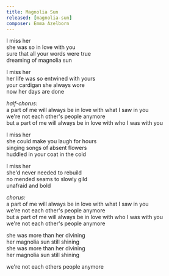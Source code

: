 ```yaml
---
title: Magnolia Sun
released: [magnolia-sun]
composer: Emma Azelborn
---
```


I miss her  
she was so in love with you  
sure that all your words were true  
dreaming of magnolia sun  

I miss her  
her life was so entwined with yours  
your cardigan she always wore  
now her days are done  

_half-chorus:_  
a part of me will always be in love with what I saw in you  
we're not each other's people anymore  
but a part of me will always be in love with who I was with you  

I miss her  
she could make you laugh for hours  
singing songs of absent flowers  
huddled in your coat in the cold  

I miss her  
she'd never needed to rebuild  
no mended seams to slowly gild  
unafraid and bold  

_chorus:_  
a part of me will always be in love with what I saw in you  
we're not each other's people anymore  
but a part of me will always be in love with who I was with you  
we're not each other's people anymore  

she was more than her divining  
her magnolia sun still shining  
she was more than her divining  
her magnolia sun still shining  

we're not each others people anymore  